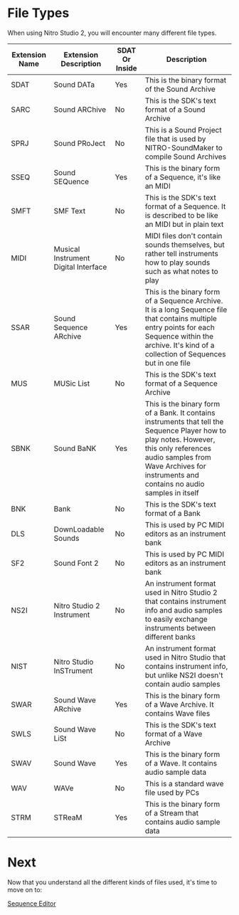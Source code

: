 <link rel="shortcut icon" type="image/x-icon" href="../favicon.ico">

# File Types
When using Nitro Studio 2, you will encounter many different file types.

| **Extension Name** | **Extension Description** | **SDAT Or Inside** | **Description** |
|--------------------|---------------------------|--------------------|-----------------|
|SDAT|Sound DATa|Yes|This is the binary format of the Sound Archive|
|SARC|Sound ARChive|No|This is the SDK's text format of a Sound Archive|
|SPRJ|Sound PRoJect|No|This is a Sound Project file that is used by NITRO-SoundMaker to compile Sound Archives|
|SSEQ|Sound SEQuence|Yes|This is the binary form of a Sequence, it's like an MIDI|
|SMFT|SMF Text|No|This is the SDK's text format of a Sequence. It is described to be like an MIDI but in plain text|
|MIDI|Musical Instrument Digital Interface|No|MIDI files don't contain sounds themselves, but rather tell instruments how to play sounds such as what notes to play|
|SSAR|Sound Sequence ARchive|Yes|This is the binary form of a Sequence Archive. It is a long Sequence file that contains multiple entry points for each Sequence within the archive. It's kind of a collection of Sequences but in one file|
|MUS|MUSic List|No|This is the SDK's text format of a Sequence Archive|
|SBNK|Sound BaNK|Yes|This is the binary form of a Bank. It contains instruments that tell the Sequence Player how to play notes. However, this only references audio samples from Wave Archives for instruments and contains no audio samples in itself|
|BNK|Bank|No|This is the SDK's text format of a Bank|
|DLS|DownLoadable Sounds|No|This is used by PC MIDI editors as an instrument bank|
|SF2|Sound Font 2|No|This is used by PC MIDI editors as an instrument bank|
|NS2I|Nitro Studio 2 Instrument|No|An instrument format used in Nitro Studio 2 that contains instrument info and audio samples to easily exchange instruments between different banks|
|NIST|Nitro Studio InSTrument|No|An instrument format used in Nitro Studio that contains instrument info, but unlike NS2I doesn't contain audio samples|
|SWAR|Sound Wave ARchive|Yes|This is the binary form of a Wave Archive. It contains Wave files|
|SWLS|Sound Wave LiSt|No|This is the SDK's text format of a Wave Archive|
|SWAV|Sound Wave|Yes|This is the binary form of a Wave. It contains audio sample data|
|WAV|WAVe|No|This is a standard wave file used by PCs|
|STRM|STReaM|Yes|This is the binary form of a Stream that contains audio sample data|

# Next
Now that you understand all the different kinds of files used, it's time to move on to:

[Sequence Editor](sequenceEditor.md)